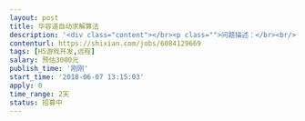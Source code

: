 ```yaml
---                
layout: post       
title: 华容道自动求解算法           
description: '<div class="content"></br><p class="">问题描述：</br><br/>1，华容道类游戏自动求解算法</br><br/>2，在6*6格的范围内，通过算法，求出任意布局情况下的求解步骤</br><br/>3，具体可参考APP游戏《Unblock Car》《汽车华容道》的提示功能</br><br/>4，网上有各种成熟方案，可以直接用。</p></br><p class="">要求：</br><br/>1，微信小程序环境，需要使用JavaScript开发</br><br/>2，输入参数为地图当前状态，格式外包定。</br><br/>3，输出参数为移动步骤，格式外包定</br><br/>4，需要考虑流畅性能，不能使用暴力穷举</br><br/>5，以前做过类似算法优先</p></br></div>'     
contenturl: https://shixian.com/jobs/6084129669      
tags: [H5游戏开发,远程]            
salary: 预估3000元          
publish_time: '刚刚'         
start_time: '2018-06-07 13:15:03'           
apply: 0                   
time_range: 2天              
status: 招募中                  
---                 
```

